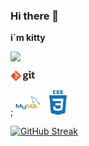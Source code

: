 ### Hi there 👋

**i`m kitty**

  <img src="https://media1.giphy.com/media/IXzINgTnBLTGnU86fd/200w.webp?cid=ecf05e47hq0sir4njgwr6buudmqm1qgfote8s1eao2sem2d2&rid=200w.webp&ct=s" width="100"/>
</div>



<div>
 <img src="https://github.com/devicons/devicon/blob/master/icons/git/git-original-wordmark.svg" title="Git" **alt="Git" width="40" height="40"/>
</div>;
<img src="https://github.com/devicons/devicon/blob/master/icons/mysql/mysql-original-wordmark.svg" title="MySQL"  alt="MySQL" width="40" height="40"/>&nbsp;
<img src="https://github.com/devicons/devicon/blob/master/icons/css3/css3-plain-wordmark.svg"  title="CSS3" alt="CSS" width="40" height="40"/>&nbsp;
</div>


[![GitHub Streak](http://github-readme-streak-stats.herokuapp.com?user=kittyw645&theme=dark&background=000000)](https://git.io/streak-stats)
